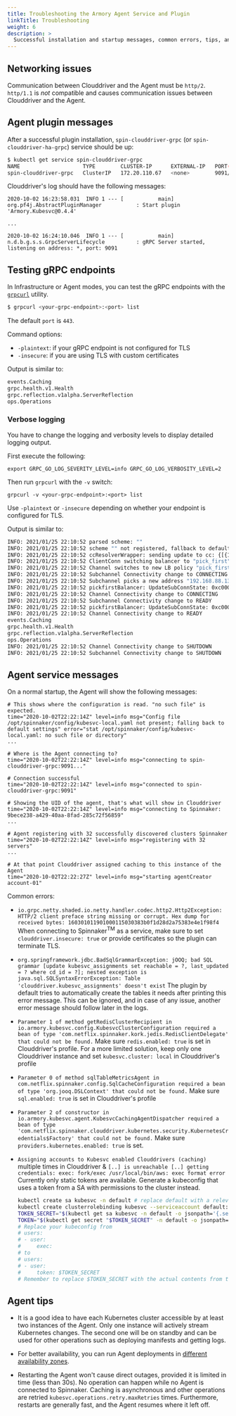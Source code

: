 ```yaml
---
title: Troubleshooting the Armory Agent Service and Plugin
linkTitle: Troubleshooting
weight: 6
description: >
  Successful installation and startup messages, common errors, tips, and gRPC endpoint testing.
---
```


## Networking issues

Communication between Clouddriver and the Agent must be `http/2`. `http/1.1` is *not* compatible and causes communication issues between Clouddriver and the Agent.   

## Agent plugin messages

After a successful plugin installation, `spin-clouddriver-grpc` (or `spin-clouddriver-ha-grpc`) service should be up:

```bash
$ kubectl get service spin-clouddriver-grpc
NAME                    TYPE        CLUSTER-IP      EXTERNAL-IP   PORT(S)    AGE
spin-clouddriver-grpc   ClusterIP   172.20.110.67   <none>        9091/TCP   30s
```

Clouddriver's log should have the following messages:

```
2020-10-02 16:23:58.031  INFO 1 --- [           main] org.pf4j.AbstractPluginManager           : Start plugin 'Armory.Kubesvc@0.4.4'

...

2020-10-02 16:24:10.046  INFO 1 --- [           main] n.d.b.g.s.s.GrpcServerLifecycle          : gRPC Server started, listening on address: *, port: 9091
```

## Testing gRPC endpoints

In Infrastructure or Agent modes, you can test the gRPC endpoints with the
[`grpcurl`](https://github.com/fullstorydev/grpcurl) utility.

```bash
$ grpcurl <your-grpc-endpoint>:<port> list
```

The default `port` is `443`.

Command options:

* `-plaintext`: if your gRPC endpoint is not configured for TLS
* `-insecure`: if you are using TLS with custom certificates

Output is similar to:

```bash
events.Caching
grpc.health.v1.Health
grpc.reflection.v1alpha.ServerReflection
ops.Operations
```

### Verbose logging

You have to change the logging and verbosity levels to display detailed logging output.

First execute the following:

```
export GRPC_GO_LOG_SEVERITY_LEVEL=info GRPC_GO_LOG_VERBOSITY_LEVEL=2
```

Then run `grpcurl` with the `-v` switch:

```
grpcurl -v <your-grpc-endpoint>:<port> list
```

Use `-plaintext` or `-insecure` depending on whether your endpoint is configured for TLS.

Output is similar to:

```bash
INFO: 2021/01/25 22:10:52 parsed scheme: ""
INFO: 2021/01/25 22:10:52 scheme "" not registered, fallback to default scheme
INFO: 2021/01/25 22:10:52 ccResolverWrapper: sending update to cc: {[{192.168.88.133:9091  <nil> 0 <nil>}] <nil> <nil>}
INFO: 2021/01/25 22:10:52 ClientConn switching balancer to "pick_first"
INFO: 2021/01/25 22:10:52 Channel switches to new LB policy "pick_first"
INFO: 2021/01/25 22:10:52 Subchannel Connectivity change to CONNECTING
INFO: 2021/01/25 22:10:52 Subchannel picks a new address "192.168.88.133:9091" to connect
INFO: 2021/01/25 22:10:52 pickfirstBalancer: UpdateSubConnState: 0xc0002996b0, {CONNECTING <nil>}
INFO: 2021/01/25 22:10:52 Channel Connectivity change to CONNECTING
INFO: 2021/01/25 22:10:52 Subchannel Connectivity change to READY
INFO: 2021/01/25 22:10:52 pickfirstBalancer: UpdateSubConnState: 0xc0002996b0, {READY <nil>}
INFO: 2021/01/25 22:10:52 Channel Connectivity change to READY
events.Caching
grpc.health.v1.Health
grpc.reflection.v1alpha.ServerReflection
ops.Operations
INFO: 2021/01/25 22:10:52 Channel Connectivity change to SHUTDOWN
INFO: 2021/01/25 22:10:52 Subchannel Connectivity change to SHUTDOWN
```


## Agent service messages

On a normal startup, the Agent will show the following messages:

```
# This shows where the configuration is read. "no such file" is expected.
time="2020-10-02T22:22:14Z" level=info msg="Config file /opt/spinnaker/config/kubesvc-local.yaml not present; falling back to default settings" error="stat /opt/spinnaker/config/kubesvc-local.yaml: no such file or directory"
...

# Where is the Agent connecting to?
time="2020-10-02T22:22:14Z" level=info msg="connecting to spin-clouddriver-grpc:9091..."

# Connection successful
time="2020-10-02T22:22:14Z" level=info msg="connected to spin-clouddriver-grpc:9091"

# Showing the UID of the agent, that's what will show in Clouddriver
time="2020-10-02T22:22:14Z" level=info msg="connecting to Spinnaker: 9bece238-a429-40aa-8fad-285c72f56859"
...

# Agent registering with 32 successfully discovered clusters Spinnaker
time="2020-10-02T22:22:14Z" level=info msg="registering with 32 servers"
...

# At that point Clouddriver assigned caching to this instance of the Agent
time="2020-10-02T22:22:27Z" level=info msg="starting agentCreator account-01"
```

Common errors:

- `io.grpc.netty.shaded.io.netty.handler.codec.http2.Http2Exception: HTTP/2 client preface string missing or corrupt. Hex dump for received bytes: 160301011901000115030383b0f1d28d2a75383e4e1f98f4`
  When connecting to Spinnaker<sup>TM</sup> as a service, make sure to set `clouddriver.insecure: true` or provide certificates so the plugin can terminate TLS.
- `org.springframework.jdbc.BadSqlGrammarException: jOOQ; bad SQL grammar [update kubesvc_assignments set reachable = ?, last_updated = ? where cd_id = ?]; nested exception is java.sql.SQLSyntaxErrorException: Table 'clouddriver.kubesvc_assignments' doesn't exist`
  The plugin by default tries to automatically create the tables it needs after printing this error message.
  This can be ignored, and in case of any issue, another error message should follow later in the logs.
- `Parameter 1 of method getRedisClusterRecipient in io.armory.kubesvc.config.KubesvcClusterConfiguration required a bean of type 'com.netflix.spinnaker.kork.jedis.RedisClientDelegate' that could not be found.`
  Make sure `redis.enabled: true` is set in Clouddriver's profile. For a more limited solution, keep only one Clouddriver instance and set `kubesvc.cluster: local` in Clouddriver's profile
- `Parameter 0 of method sqlTableMetricsAgent in com.netflix.spinnaker.config.SqlCacheConfiguration required a bean of type 'org.jooq.DSLContext' that could not be found.`
  Make sure `sql.enabled: true` is set in Clouddriver's profile
- `Parameter 2 of constructor in io.armory.kubesvc.agent.KubesvcCachingAgentDispatcher required a bean of type 'com.netflix.spinnaker.clouddriver.kubernetes.security.KubernetesCredentials$Factory' that could not be found.`
  Make sure `providers.kubernetes.enabled: true` is set.
- `Assigning accounts to Kubesvc enabled Clouddrivers (caching)` multiple times in Clouddriver & `[..] is unreachable [..] getting credentials: exec: fork/exec /usr/local/bin/aws: exec format error`
  Currently only static tokens are available. Generate a kubeconfig that uses a token from a SA with permissions to the cluster instead.

  ```bash
  kubectl create sa kubesvc -n default # replace default with a relevant namespace
  kubectl create clusterrolebinding kubesvc --serviceaccount default:kubesvc --clusterrole cluster-admin # or make a proper rbac role
  TOKEN_SECRET="$(kubectl get sa kubesvc -n default -o jsonpath='{.secrets.*.name}')"
  TOKEN="$(kubectl get secret "$TOKEN_SECRET" -n default -o jsonpath='{.data.token}' | base64 --decode)"
  # Replace your kubeconfig from
  # users:
  # - user:
  #     exec:
  # to
  # users:
  # - user:
  #     token: $TOKEN_SECRET
  # Remember to replace $TOKEN_SECRET with the actual contents from the command above
  ```


## Agent tips

- It is a good idea to have each Kubernetes cluster accessible by at least two instances of the Agent. Only one instance will actively stream Kubernetes changes. The second one will be on standby and can be used for other operations such as deploying manifests and getting logs.

- For better availability, you can run Agent deployments in [different availability zones](https://kubernetes.io/docs/concepts/scheduling-eviction/assign-pod-node/#affinity-and-anti-affinity).

- Restarting the Agent won't cause direct outages, provided it is limited in time (less than 30s). No operation can happen while no Agent is connected to Spinnaker. Caching is asynchronous and other operations are retried `kubesvc.operations.retry.maxRetries` times. Furthermore, restarts are generally fast, and the Agent resumes where it left off.

